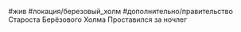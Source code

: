 #жив #локация/березовый_холм #дополнительно/правительство
Староста Берёзового Холма
Проставился за ночлег